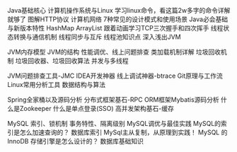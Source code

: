 Java基础核心
    计算机操作系统与Linux
    学习linux命令，看这篇2w多字的命令详解就够了
    图解HTTP协议
    计算机网络
    7种常见的设计模式和使用场景
    Java必会基础与新版本特性
    HashMap
    ArrayList
    跟着动画学习TCP三次握手和四次挥手
    线程状态转换与通信机制
    线程同步与互斥
    线程池知识点
    深入浅出JVM

JVM内存模型
    JVM的结构
    性能调优、线上问题排查
    类加载机制详解
    垃圾回收机制
    垃圾回收器、垃圾回收算法
    并发与多线程

JVM问题排查工具-JMC
    IDEA开发神器
    线上调试神器-btrace
    Git原理与工作流
    Linux常用分析工具
    数据结构与算法

Spring全家桶以及源码分析
    分布式框架基石-RPC
    ORM框架Mybatis源码分析
    什么是Zookeeper
    什么是单点登录(SSO)
    高并发架构基石-缓存

MySQL
    索引、锁机制
    事务特性、隔离级别
    MySQL调优与最佳实践
    MySQL的索引是怎么加速查询的？
    数据库索引
    MySql主从复制，从原理到实践！
    MySQL 的 InnoDB 存储引擎是怎么设计的？
    数据库基础知识

